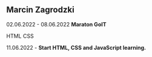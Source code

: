 ## Marcin Zagrodzki

02.06.2022 - 08.06.2022 **Maraton GoIT**

HTML
CSS

11.06.2022 - **Start HTML, CSS and JavaScript learning.**
